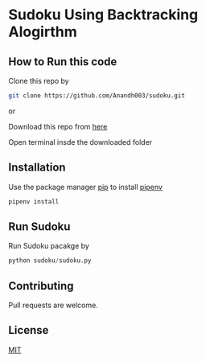 # Sudoku Using Backtracking Alogirthm

## How to Run this code
Clone this repo by

```bash
git clone https://github.com/Anandh003/sudoku.git
```

or

Download this repo from [here](https://codeload.github.com/Anandh003/sudoku/zip/master)

Open terminal insde the downloaded folder

## Installation

Use the package manager [pip](https://pip.pypa.io/en/stable/) to install [pipenv](https://pypi.org/project/pipenv/)

```bash
pipenv install
```

## Run Sudoku

Run Sudoku pacakge by

```python
python sudoku/sudoku.py
```

## Contributing
Pull requests are welcome.

## License
[MIT](https://choosealicense.com/licenses/mit/)



